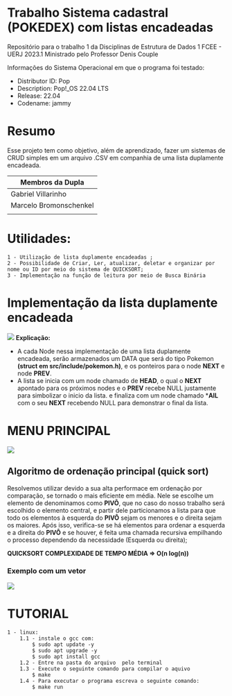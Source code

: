 # Trabalho Sistema cadastral (POKEDEX) com listas encadeadas
Repositório para o trabalho 1 da Disciplinas de Estrutura de Dados 1 FCEE - UERJ 2023.1
Ministrado pelo Professor Denis Couple

Informações do Sistema Operacional em que o programa foi testado:
* Distributor ID:	Pop
* Description:	Pop!_OS 22.04 LTS
* Release:	22.04
* Codename:	jammy

# Resumo
Esse projeto tem como objetivo, além de aprendizado, fazer um sistemas de CRUD simples em um 
arquivo .CSV em companhia de uma lista duplamente encadeada.

|  **Membros da Dupla**  |
|------------------------|
| Gabriel Villarinho     |
| Marcelo Bromonschenkel |
|                        |

# Utilidades:
    1 - Utilização de lista duplamente encadeadas ;
    2 - Possibilidade de Criar, Ler, atualizar, deletar e organizar por nome ou ID por meio do sistema de QUICKSORT;
    3 - Implementação na função de leitura por meio de Busca Binária
    
# Implementação da lista duplamente encadeada
![](https://github.com/Villlas/Pokedex/blob/main/img/lista_Duplamente_Encadeada.png)
**Explicação:**
   - A cada Node nessa implementação de uma lista duplamente encadeada, serão armazenados um DATA que será 
        do tipo Pokemon **(struct em src/include/pokemon.h)**, e os ponteiros para o node **NEXT** e node **PREV**.
   - A lista se inicia com um node chamado de **HEAD**, o qual o **NEXT** apontado para os próximos nodes e o **PREV** recebe NULL justamente para
        simbolizar o inicio da lista. e finaliza com um node chamado ***AIL** com o seu **NEXT** recebendo NULL para demonstrar o final da lista.

# MENU PRINCIPAL
![](https://github.com/Villlas/Pokedex/blob/main/img/print_menu.png) 

## Algoritmo de ordenação principal (quick sort)
Resolvemos utilizar devido a sua alta performace em ordenação por comparação, se tornado o mais eficiente em média. Nele
se escolhe um elemento de denominamos como **PIVÔ**, que no caso do nosso trabalho será escolhido o elemento central, 
e partir dele particionamos a lista para que todo os elementos à esquerda do **PIVÔ** sejam os menores e o direita sejam
os maiores. Após isso, verifica-se se há elementos para ordenar a esquerda e a direita do **PIVÔ** e se houver, é feita
uma chamada recursiva empilhando o processo dependendo da necessidade (Esquerda ou direita);

**QUICKSORT COMPLEXIDADE DE TEMPO MÉDIA => O(n log(n))**

### Exemplo com um vetor
![](https://github.com/Villlas/Pokedex/blob/main/img/EXEMPLO%20QUICKSORT.png) 



# TUTORIAL 
    1 - linux:
        1.1 - instale o gcc com: 
            $ sudo apt update -y
            $ sudo apt upgrade -y
            $ sudo apt install gcc
        1.2 - Entre na pasta do arquivo  pelo terminal
        1.3 - Execute o seguinte comando para compilar o aquivo
            $ make
        1.4 - Para executar o programa escreva o seguinte comando:
            $ make run
        
